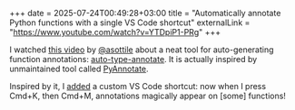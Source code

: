 +++
date = 2025-07-24T00:49:28+03:00
title = "Automatically annotate Python functions with a single VS Code shortcut"
externalLink = "https://www.youtube.com/watch?v=YTDpiP1-PRg"
+++

I watched [this video](https://www.youtube.com/watch?v=YTDpiP1-PRg) by [@asottile](https://github.com/asottile) about a neat tool for auto-generating function annotations: [auto-type-annotate](https://github.com/getsentry/auto-type-annotate). It is actually inspired by unmaintained tool called [PyAnnotate](https://github.com/dropbox/pyannotate).

Inspired by it, I [added](https://github.com/vrslev/dotfiles/compare/955fa16aef44ab094c598028352b088b10954666...68f096e10f46dcdfb5f55c4552cbe26616a28c47) a custom VS Code shortcut: now when I press Cmd+K, then Cmd+M, annotations magically appear on \[some] functions!
